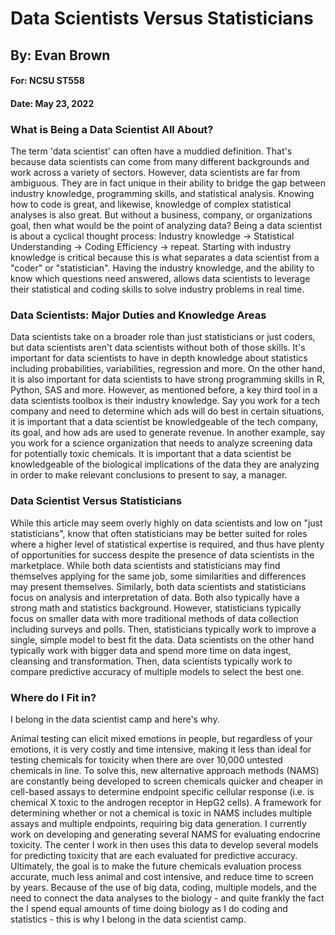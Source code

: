 # Data Scientists Versus Statisticians
## By: Evan Brown
#### For: NCSU ST558
#### Date: May 23, 2022



### What is Being a Data Scientist All About?

The term 'data scientist' can often have a muddied definition. That's because data scientists can come from many different backgrounds and work across a variety of sectors. However, data scientists are far from ambiguous. They are in fact unique in their ability to bridge the gap between industry knowledge, programming skills, and statistical analysis. Knowing how to code is great, and likewise, knowledge of complex statistical analyses is also great. But without a business, company, or organizations goal, then what would be the point of analyzing data? Being a data scientist is about a cyclical thought process: Industry knowledge -> Statistical Understanding -> Coding Efficiency -> repeat. Starting with industry knowledge is critical because this is what separates a data scientist from a "coder" or "statistician". Having the industry knowledge, and the ability to know which questions need answered, allows data scientists to leverage their statistical and coding skills to solve industry problems in real time.

### Data Scientists: Major Duties and Knowledge Areas

Data scientists take on a broader role than just statisticians or just coders, but data scientists aren't data scientists without both of those skills. It's important for data scientists to have in depth knowledge about statistics including probabilities, variabilities, regression and more. On the other hand, it is also important for data scientists to have strong programming skills in R, Python, SAS and more. However, as mentioned before, a key third tool in a data scientists toolbox is their industry knowledge. Say you work for a tech company and need to determine which ads will do best in certain situations, it is important that a data scientist be knowledgeable of the tech company, its goal, and how ads are used to generate revenue. In another example, say you work for a science organization that needs to analyze screening data for potentially toxic chemicals. It is important that a data scientist be knowledgeable of the biological implications of the data they are analyzing in order to make relevant conclusions to present to say, a manager.

### Data Scientist Versus Statisticians

While this article may seem overly highly on data scientists and low on "just statisticians", know that often statisticians may be better suited for roles where a higher level of statistical expertise is required, and thus have plenty of opportunities for success despite the presence of data scientists in the marketplace. While both data scientists and statisticians may find themselves applying for the same job, some similarities and differences may present themselves. Similarly, both data scientists and statisticians focus on analysis and interpretation of data. Both also typically have a strong math and statistics background. However, statisticians typically focus on smaller data with more traditional methods of data collection including surveys and polls. Then, statisticians typically work to improve a single, simple model to best fit the data. Data scientists on the other hand typically work with bigger data and spend more time on data ingest, cleansing and transformation. Then, data scientists typically work to compare predictive accuracy of multiple models to select the best one.

### Where do I Fit in?

I belong in the data scientist camp and here's why.

Animal testing can elicit mixed emotions in people, but regardless of your emotions, it is very costly and time intensive, making it less than ideal for testing chemicals for toxicity when there are over 10,000 untested chemicals in line. To solve this, new alternative approach methods (NAMS) are constantly being developed to screen chemicals quicker and cheaper in cell-based assays to determine endpoint specific cellular response (i.e. is chemical X toxic to the androgen receptor in HepG2 cells). A framework for determining whether or not a chemical is toxic in NAMS includes multiple assays and multiple endpoints, requiring big data generation. I currently work on developing and generating several NAMS for evaluating endocrine toxicity. The center I work in then uses this data to develop several models for predicting toxicity that are each evaluated for predictive accuracy. Ultimately, the goal is to make the future chemicals evaluation process accurate, much less animal and cost intensive, and reduce time to screen by years. Because of the use of big data, coding, multiple models, and the need to connect the data analyses to the biology - and quite frankly the fact the I spend equal amounts of time doing biology as I do coding and statistics - this is why I belong in the data scientist camp.

